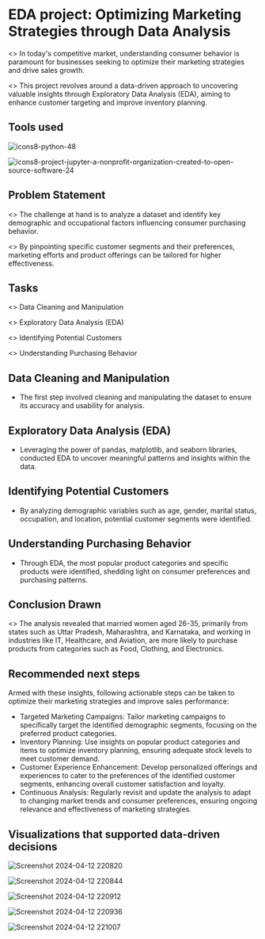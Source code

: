 # EDA project: Optimizing Marketing Strategies through Data Analysis

<> In today's competitive market, understanding consumer behavior is paramount for businesses seeking to optimize their marketing strategies and drive sales growth. 

<> This project revolves around a data-driven approach to uncovering valuable insights through Exploratory Data Analysis (EDA), aiming to enhance customer targeting and improve inventory planning.



## Tools used

![icons8-python-48](https://github.com/subhopriyodas1997/EDA_Project-1/assets/120428930/ba5a481c-6d0a-4d20-9e4a-2e7669f0c693)  

![icons8-project-jupyter-a-nonprofit-organization-created-to-open-source-software-24](https://github.com/subhopriyodas1997/EDA_Project-1/assets/120428930/034065c8-262d-49c1-9cff-066d862ce4a7)

## Problem Statement

<> The challenge at hand is to analyze a dataset and identify key demographic and occupational factors influencing consumer purchasing behavior. 

<> By pinpointing specific customer segments and their preferences, marketing efforts and product offerings can be tailored for higher effectiveness.
## Tasks


<> Data Cleaning and Manipulation

<> Exploratory Data Analysis (EDA)

<> Identifying Potential Customers

<> Understanding Purchasing Behavior
## Data Cleaning and Manipulation

- The first step involved cleaning and manipulating the dataset to ensure its accuracy and usability for analysis.
## Exploratory Data Analysis (EDA)

- Leveraging the power of pandas, matplotlib, and seaborn libraries, conducted EDA to uncover meaningful patterns and insights within the data.
## Identifying Potential Customers

- By analyzing demographic variables such as age, gender, marital status, occupation, and location, potential customer segments were identified.
## Understanding Purchasing Behavior

- Through EDA, the most popular product categories and specific products were identified, shedding light on consumer preferences and purchasing patterns.
## Conclusion Drawn

<> The analysis revealed that married women aged 26-35, primarily from states such as Uttar Pradesh, Maharashtra, and Karnataka, and working in industries like IT, Healthcare, and Aviation, are more likely to purchase products from categories such as Food, Clothing, and Electronics.

## Recommended next steps

Armed with these insights, following actionable steps can be taken to optimize their marketing strategies and improve sales performance:

- Targeted Marketing Campaigns: Tailor marketing campaigns to specifically target the identified demographic segments, focusing on the preferred product categories.
- Inventory Planning: Use insights on popular product categories and items to optimize inventory planning, ensuring adequate stock levels to meet customer demand.
- Customer Experience Enhancement: Develop personalized offerings and experiences to cater to the preferences of the identified customer segments, enhancing overall customer satisfaction and loyalty.
- Continuous Analysis: Regularly revisit and update the analysis to adapt to changing market trends and consumer preferences, ensuring ongoing relevance and effectiveness of marketing strategies.
## Visualizations that supported data-driven decisions

![Screenshot 2024-04-12 220820](https://github.com/subhopriyodas1997/EDA_Project-1/assets/120428930/9b6314e9-3be7-4ef1-af68-4838225c3c5a)

![Screenshot 2024-04-12 220844](https://github.com/subhopriyodas1997/EDA_Project-1/assets/120428930/4db5149c-1e65-496f-8db3-2826a3d51f63)

![Screenshot 2024-04-12 220912](https://github.com/subhopriyodas1997/EDA_Project-1/assets/120428930/9280b65c-8556-4498-9dce-bb39ac43c344)

![Screenshot 2024-04-12 220936](https://github.com/subhopriyodas1997/EDA_Project-1/assets/120428930/6b177c2b-7006-4b60-8b5c-b1b3544907a8)

![Screenshot 2024-04-12 221007](https://github.com/subhopriyodas1997/EDA_Project-1/assets/120428930/ff0f8ee4-8e59-431a-bde8-2eccd0192b35)
